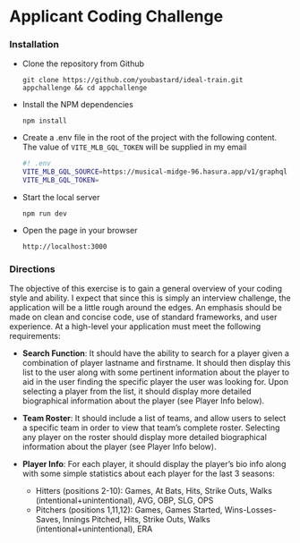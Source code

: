 # Applicant Coding Challenge

### Installation

- Clone the repository from Github

  `git clone https://github.com/youbastard/ideal-train.git appchallenge && cd appchallenge`

- Install the NPM dependencies

  `npm install`

- Create a .env file in the root of the project with the following content. The value of `VITE_MLB_GQL_TOKEN` will be supplied in my email

  ```bash
  #! .env
  VITE_MLB_GQL_SOURCE=https://musical-midge-96.hasura.app/v1/graphql
  VITE_MLB_GQL_TOKEN=
  ```

- Start the local server

  `npm run dev`

- Open the page in your browser

  `http://localhost:3000`

### Directions

The objective of this exercise is to gain a general overview of your coding style and ability. I expect that since this is simply an interview challenge, the application will be a little rough around the edges. An emphasis should be made on clean and concise code, use of standard frameworks, and user experience.
At a high-level your application must meet the following requirements:

- **Search Function**: It should have the ability to search for a player given a combination of player lastname and firstname. It should then display this list to the user along with some pertinent information about the player to aid in the user finding the specific player the user was looking for. Upon selecting a player from the list, it should display more detailed biographical information about the player (see Player Info below).

- **Team Roster**: It should include a list of teams, and allow users to select a specific team in order to view that team’s complete roster. Selecting any player on the roster should display more detailed biographical information about the player (see Player Info below).

- **Player Info**: For each player, it should display the player’s bio info along with some simple statistics about each player for the last 3 seasons:
  - Hitters (positions 2-10): Games, At Bats, Hits, Strike Outs, Walks (intentional+unintentional), AVG, OBP, SLG, OPS
  - Pitchers (positions 1,11,12): Games, Games Started, Wins-Losses-Saves, Innings Pitched, Hits, Strike Outs, Walks (intentional+unintentional), ERA
